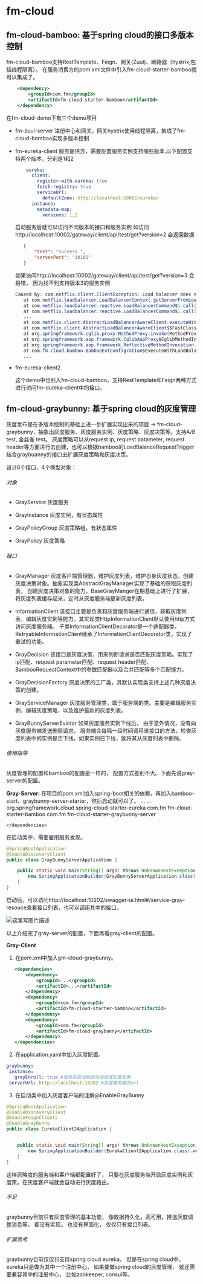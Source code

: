 # fm-cloud
## fm-cloud-bamboo: 基于spring cloud的接口多版本控制

fm-cloud-bamboo支持RestTemplate、Feign、网关(Zuul)、断路器（hystrix,包括线程隔离）。
在服务消费方的pom.xml文件中引入fm-cloud-starter-bamboo就可以集成了。

``` xml 
    <dependency>
        <groupId>com.fm</groupId>
        <artifactId>fm-cloud-starter-bamboo</artifactId>
    </dependency>
```

在fm-cloud-demo下有三个demo项目
 * fm-zuul-server 
    注册中心和网关，网关hystrix使用线程隔离，集成了fm-cloud-bamboo实现多版本控制
 
 * fm-eureka-client
    服务提供方，需要配置服务实例支持哪些版本,以下配置支持两个版本，分别是1和2
    ``` yaml
        eureka:
          client:
            register-with-eureka: true
            fetch-registry: true
            serviceUrl:
              defaultZone: http://localhost:10002/eureka/
          instance:
            metadata-map:
              versions: 1,2
    ```
    启动服务后就可以访问不同版本的接口和服务实例
    如访问http://localhost:10002/gateway/client/api/test/get?version=2
    会返回数据
     ``` json
        {
            "test": "success.",
            "serverPort": "10101"
        }
     ```
 
     如果访问http://localhost:10002/gateway/client/api/test/get?version=3
     会报错， 因为找不到支持版本3的服务实例
     ``` java
    Caused by: com.netflix.client.ClientException: Load balancer does not have available server for client: eureka-client
        at com.netflix.loadbalancer.LoadBalancerContext.getServerFromLoadBalancer(LoadBalancerContext.java:483) ~[ribbon-loadbalancer-2.2.2.jar:2.2.2]
        at com.netflix.loadbalancer.reactive.LoadBalancerCommand$1.call(LoadBalancerCommand.java:184) ~[ribbon-loadbalancer-2.2.2.jar:2.2.2]
        at com.netflix.loadbalancer.reactive.LoadBalancerCommand$1.call(LoadBalancerCommand.java:180) ~[ribbon-loadbalancer-2.2.2.jar:2.2.2]
        ...
        at com.netflix.client.AbstractLoadBalancerAwareClient.executeWithLoadBalancer(AbstractLoadBalancerAwareClient.java:117) ~[ribbon-loadbalancer-2.2.2.jar:2.2.2]
        at com.netflix.client.AbstractLoadBalancerAwareClient$$FastClassBySpringCGLIB$$c930f31.invoke(<generated>) ~[ribbon-loadbalancer-2.2.2.jar:2.2.2]
        at org.springframework.cglib.proxy.MethodProxy.invoke(MethodProxy.java:204) ~[spring-core-4.3.9.RELEASE.jar:4.3.9.RELEASE]
        at org.springframework.aop.framework.CglibAopProxy$CglibMethodInvocation.invokeJoinpoint(CglibAopProxy.java:738) ~[spring-aop-4.3.9.RELEASE.jar:4.3.9.RELEASE]
        at org.springframework.aop.framework.ReflectiveMethodInvocation.proceed(ReflectiveMethodInvocation.java:157) ~[spring-aop-4.3.9.RELEASE.jar:4.3.9.RELEASE]
        at com.fm.cloud.bamboo.BambooExtConfigration$ExecuteWithLoadBalancerMethodInterceptor.invoke(BambooExtConfigration.java:72) ~[classes/:na]
        ...
      ```
      
 * fm-eureka-client2 
    
    这个demo中也引入fm-cloud-bamboo，支持RestTemplate和Feign两种方式进行访问fm-dureka-client中的接口。
    
    
    
## fm-cloud-graybunny: 基于spring cloud的灰度管理
灰度发布是在多版本控制的基础上进一步扩展实现出来的项目 -> fm-cloud-graybunny，抽象出灰度服务、灰度服务实例、灰度策略、灰度决策等。支持A/B test, 金丝雀 test。 灰度策略可以从request ip, request patameter, request header等方面进行去创建，也可以根据bamboo的LoadBalanceRequestTrigger结合graybuanny的接口去扩展灰度策略和灰度决策。

设计6个接口，4个模型对象：
###### 对象
    
* GrayService
灰度服务
    
* GrayInstance
灰度实例，有状态属性

* GrayPolicyGroup
灰度策略组，有状态属性

* GrayPolicy
灰度策略


###### 接口

* GrayManager
灰度客户端管理器，维护灰度列表，维护自身灰度状态，创建灰度决策对象。抽象实现类AbstractGrayManager实现了基础的获取灰度列表， 创建灰度决策对象的能力。BaseGrayManger在期基础上进行了扩展，将灰度列表缓存起来，定时从灰度服务端更新灰度列表。

* InformationClient
该接口主要是负责和灰度服务端进行通信，获取灰度列表，编辑灰度实例等能力。其实现类HttpInformationClient默认使用http方式访问灰度服务端。
子类InformationClientDecorator是一个适配器类，RetryableInformationClient继承了InformationClientDecorator类，实现了重试的功能。
* GrayDecision
该接口是灰度决策，用来判断请求是否匹配灰度策略。实现了ip匹配、request parameter匹配、request header匹配、BambooRequestContext中的参数匹配器以及合并匹配等多个匹配能力。

* GrayDecisionFactory
灰度决策的工厂类，其默认实现类支持上述几种灰度决策的创建。

* GrayServiceManager
灰度服务管理类，属于服务端的类。主要是编辑服务实例，编辑灰度策略，以及维护最新的灰度列表。

* GrayBunnyServerEvictor
如果灰度服务实例下线后， 由于意外情况，没有向灰度服务端发送删除请求， 服务端会每隔一段时间调用该接口的方法，检查灰度列表中的实例是否下线，如果实例已下线，就将其从灰度列表中删除。

###### 使用指导
灰度管理的配置和bamboo的配置是一样的， 配置方式差别不大。下面先说gray-server的配置。

**Gray-Server:**
在项目的pom.xml加入spring-boot相关的依赖，再加入bamboo-start、graybunny-server-starter，然后启动就可以了。
<dependencies>
        <dependency>
            <groupId>...</groupId>
            <artifactId>...</artifactId>
        </dependency>
        <dependency>
            <groupId>org.springframework.cloud</groupId>
            <artifactId>spring-cloud-starter-eureka</artifactId>
        </dependency>
        <dependency>
            <groupId>com.fm</groupId>
            <artifactId>fm-cloud-starter-bamboo</artifactId>
        </dependency>
        <dependency>
            <groupId>com.fm</groupId>
            <artifactId>fm-cloud-starter-graybunny-server</artifactId>
        </dependency>

    </dependencies>

在启动类中，需要雇用服务发现。
``` java
@SpringBootApplication
@EnableDiscoveryClient
public class GrayBunnyServerApplication {

    public static void main(String[] args) throws UnknownHostException {
        new SpringApplicationBuilder(GrayBunnyServerApplication.class).web(true).run(args)
    }
}
```

启动后，可以访问http://localhost:10202/swagger-ui.html#/service-gray-resouce查看接口列表，也可以调用其中的接口。

![这里写图片描述](http://img.blog.csdn.net/20180123105938302?watermark/2/text/aHR0cDovL2Jsb2cuY3Nkbi5uZXQvTXJfcmFpbg==/font/5a6L5L2T/fontsize/400/fill/I0JBQkFCMA==/dissolve/70/gravity/SouthEast)

以上介绍完了gray-server的配置，下面再看gray-client的配置。

**Gray-Client**

 1. 在pom.xml中加入gm-cloud-graybunny。
 ``` xml
    <dependencies>
        <dependency>
            <groupId>...</groupId>
            <artifactId>...</artifactId>
        </dependency>
        <dependency>
            <groupId>com.fm</groupId>
            <artifactId>fm-cloud-starter-bamboo</artifactId>
        </dependency>
        <dependency>
            <groupId>com.fm</groupId>
            <artifactId>fm-cloud-graybunny</artifactId>
        </dependency>
    </dependencies>
 ```
 
 2. 在application.yaml中加入灰度配置。
 ``` yaml
 graybunny:
  instance:
    grayEnroll: true #是否在启动后自动注册成灰度实例
  serverUrl: http://localhost:10202 #灰度服务端的url
 ```
 
 3. 在启动类中加入灰度客户端的注解@EnableGrayBunny
``` java
@SpringBootApplication
@EnableDiscoveryClient
@EnableFeignClients
@EnableGrayBunny
public class EurekaClient2Application {


    public static void main(String[] args) throws UnknownHostException {
        new SpringApplicationBuilder(EurekaClient2Application.class).web(true).run(args);
    }
}
```


这样灰略度的服务端和客户端都配置好了， 只要在灰度服务端开启灰度实例和灰度策，在灰度客户端就会自动进行灰度路由。

###### 不足
graybunny目前只有灰度管理的基本功能， 像数据持久化，高可用，推送灰度调整消息等， 都没有实现。 也没有界面化， 仅仅只有接口列表。


###### 扩展思考
graybunny目前仅仅只支持spring cloud eureka， 但是在spring cloud中，eureka只是做为其中一个注册中心， 如果要做spring cloud的灰度管理， 就还需要兼容其中的注册中心， 比如zookeeper, consul等。
